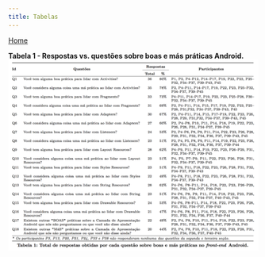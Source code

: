 ```yaml
---
title: Tabelas
---
```


[Home](README)

**Tabela 1 - Respostas vs. questões sobre boas e más práticas Android.**
![Tabela 1 - Respostas obtidas vs. questões.](images/tabela1.png)
